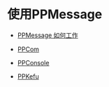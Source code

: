 # 使用PPMessage

* [PPMessage 如何工作](./how-ppmessage-work.md)

* [PPCom](./ppcom/README.md)

* [PPConsole](./ppconsole/README.md)

* [PPKefu](./ppkefu/README.md)
